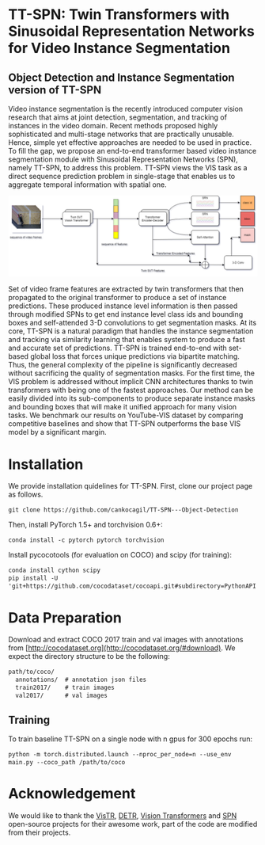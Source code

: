 # TT-SPN: Twin Transformers with Sinusoidal Representation Networks for Video Instance Segmentation

## Object Detection and Instance Segmentation version of TT-SPN

Video instance segmentation is the recently introduced computer vision research that aims at joint detection, segmentation, and tracking of instances in the video domain. Recent methods proposed highly sophisticated and multi-stage networks that are practically unusable. Hence, simple yet effective approaches are needed to be used in practice. To fill the gap, we propose an end-to-end transformer based video instance segmentation module with Sinusoidal Representation Networks (SPN), namely TT-SPN, to address this problem. TT-SPN views the VIS task as a direct sequence prediction problem in single-stage that enables us to aggregate temporal information with spatial one.

![TT-SPN](https://github.com/cankocagil/TT-SPN/blob/main/figures/Pipeline.png?raw=true)


Set of video frame features are extracted by twin transformers that then propagated to the original transformer to produce a set of instance predictions. These produced instance level information is then passed through modified SPNs to get end instance level class ids and bounding boxes and self-attended 3-D convolutions to get segmentation masks. At its core, TT-SPN is a natural paradigm that handles the instance segmentation and tracking via similarity learning that enables system to produce a fast and accurate set of predictions. TT-SPN is trained end-to-end with set-based global loss that forces unique predictions via bipartite matching. Thus, the general complexity of the pipeline is significantly decreased without sacrificing the quality of segmentation masks. For the first time, the VIS problem is addressed without implicit CNN architectures thanks to twin transformers with being one of the fastest approaches. Our method can be easily divided into its sub-components to produce separate instance masks and bounding boxes that will make it unified approach for many vision tasks.  We benchmark our results on YouTube-VIS dataset by comparing competitive baselines and show that TT-SPN outperforms the base VIS model by a significant margin.


# Installation

We provide installation quidelines for TT-SPN. 
First, clone our project page as follows.

```
git clone https://github.com/cankocagil/TT-SPN---Object-Detection
```

Then, install PyTorch 1.5+ and torchvision 0.6+:
```
conda install -c pytorch pytorch torchvision
```
Install pycocotools (for evaluation on COCO) and scipy (for training):
```
conda install cython scipy
pip install -U 'git+https://github.com/cocodataset/cocoapi.git#subdirectory=PythonAPI'
```

# Data Preparation

Download and extract COCO 2017 train and val images with annotations from
[http://cocodataset.org](http://cocodataset.org/#download).
We expect the directory structure to be the following:
```
path/to/coco/
  annotations/  # annotation json files
  train2017/    # train images
  val2017/      # val images
```

## Training
To train baseline TT-SPN on a single node with n gpus for 300 epochs run:
```
python -m torch.distributed.launch --nproc_per_node=n --use_env main.py --coco_path /path/to/coco 
```


# Acknowledgement
We would like to thank the [VisTR](https://github.com/Epiphqny/VisTR), [DETR](https://github.com/facebookresearch/detr), [Vision Transformers](https://github.com/lucidrains/vit-pytorch) and [SPN](https://vsitzmann.github.io/siren/)  open-source projects for their awesome work, part of the code are modified from their projects.




